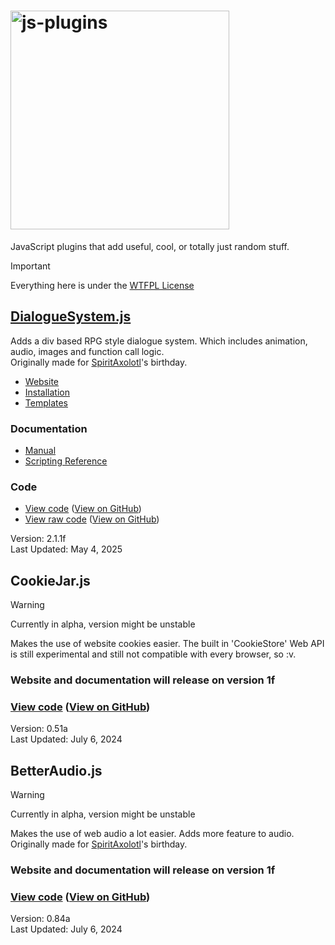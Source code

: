 # <img src="https://calmbubbles.github.io/img/js-plugins_hd.png" alt="js-plugins" width="350">

JavaScript plugins that add useful, cool, or totally just random stuff.

> [!IMPORTANT]
> Everything here is under the [WTFPL License](http://wtfpl.net/)



## [DialogueSystem.js](https://calmbubbles.github.io/works/js-plugins/DialogueSystem)

Adds a div based RPG style dialogue system. Which includes animation, audio, images and function call logic.<br>
Originally made for [SpiritAxolotl](https://spax.zone/)'s birthday.

- [Website](https://calmbubbles.github.io/works/js-plugins/DialogueSystem)
- [Installation](https://calmbubbles.github.io/works/js-plugins/DialogueSystem#install)
- [Templates](https://calmbubbles.github.io/works/js-plugins/DialogueSystem/templates)

### Documentation
- [Manual](https://calmbubbles.github.io/docs/js-plugins/manual/DialogueSystem)
- [Scripting Reference](https://calmbubbles.github.io/docs/js-plugins/reference/DialogueSystem)

### Code
- [View code](https://calmbubbles.github.io/js-plugins/DialogueSystem.js) ([View on GitHub](https://github.com/calmbubbles/js-plugins/blob/main/DialogueSystem.js))
- [View raw code](https://calmbubbles.github.io/js-plugins/raw/DialogueSystem.js) ([View on GitHub](https://github.com/calmbubbles/js-plugins/blob/main/raw/DialogueSystem.js))

Version: 2.1.1f<br>
Last Updated: May 4, 2025


## CookieJar.js

> [!WARNING]
> Currently in alpha, version might be unstable

Makes the use of website cookies easier. The built in 'CookieStore' Web API is still experimental and still not compatible with every browser, so :v.

### Website and documentation will release on version 1f

### [View code](https://calmbubbles.github.io/js-plugins/CookieJar.js) ([View on GitHub](https://github.com/calmbubbles/js-plugins/blob/main/CookieJar.js))

Version: 0.51a<br>
Last Updated: July 6, 2024


## BetterAudio.js

> [!WARNING]
> Currently in alpha, version might be unstable

Makes the use of web audio a lot easier. Adds more feature to audio.<br>
Originally made for [SpiritAxolotl](https://spax.zone/)'s birthday.

### Website and documentation will release on version 1f

### [View code](https://calmbubbles.github.io/js-plugins/BetterAudio.js) ([View on GitHub](https://github.com/calmbubbles/js-plugins/blob/main/BetterAudio.js))

Version: 0.84a<br>
Last Updated: July 6, 2024